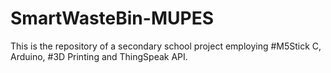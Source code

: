 # SmartWasteBin-MUPES
This is the repository of a secondary school project employing #M5Stick C, Arduino, #3D Printing and ThingSpeak API.
